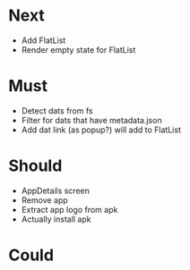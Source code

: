# Next

- Add FlatList
- Render empty state for FlatList

# Must

- Detect dats from fs
- Filter for dats that have metadata.json
- Add dat link (as popup?) will add to FlatList

# Should

- AppDetails screen
- Remove app
- Extract app logo from apk
- Actually install apk

# Could